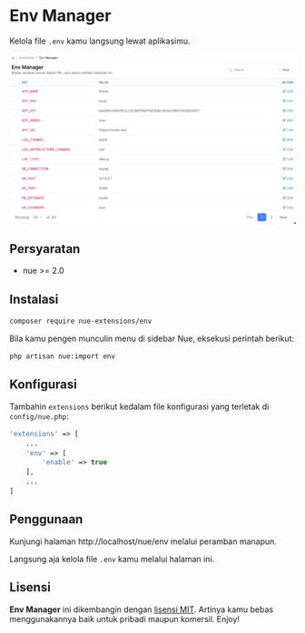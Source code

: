 Env Manager
======

Kelola file `.env` kamu langsung lewat aplikasimu.

![ss-env](https://raw.githubusercontent.com/novay/imagehost/master/github/nue-extensions-env.png)

## Persyaratan

* nue >= 2.0

## Instalasi

```bash
composer require nue-extensions/env
```

Bila kamu pengen munculin menu di sidebar Nue, eksekusi perintah berikut:
```bash
php artisan nue:import env
```

## Konfigurasi

Tambahin `extensions` berikut kedalam file konfigurasi yang terletak di `config/nue.php`:

```php
'extensions' => [
	...
    'env' => [
        'enable' => true
    ], 
    ...
]
```

## Penggunaan

Kunjungi halaman http://localhost/nue/env melalui peramban manapun.

Langsung aja kelola file `.env` kamu melalui halaman ini.

## Lisensi

**Env Manager** ini dikembangin dengan [lisensi MIT](LICENSE.md). Artinya kamu bebas menggunakannya baik untuk pribadi maupun komersil. Enjoy!